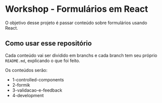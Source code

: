 # Workshop - Formulários em React

O objetivo desse projeto é passar conteúdo sobre formulários usando React.

## Como usar esse repositório

Cada conteúdo vai ser dividido em branchs e cada branch tem seu próprio `README.md`, explicando o que foi feito.

Os conteúdos serão:

* 1-controlled-components
* 2-formik
* 3-validacao-e-feedback
* 4-development

